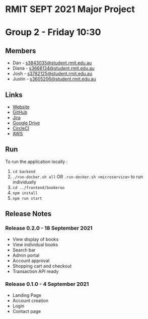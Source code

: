 # RMIT SEPT 2021 Major Project

# Group 2 - Friday 10:30

## Members
* Dan - s3843035@student.rmit.edu.au
* Diana - s3668134@student.rmit.edu.au
* Josh - s3782125@student.rmit.edu.au
* Justin - s3605206@student.rmit.edu.au

## Links
* [Website](https://bookeroo.danieljmills.com)
* [GitHub](https://github.com/justinnais/eucalyptus-sept)
* [Jira](https://eucalyptus-sept.atlassian.net/jira/your-work)
* [Google Drive](https://drive.google.com/drive/u/1/folders/1OUPVo1OoOhK8me4Oc5aunNAdwj1d99aG)
* [CircleCI](https://app.circleci.com/pipelines/github/justinnais/eucalyptus-sept)
* [AWS](https://ap-southeast-2.console.aws.amazon.com/ec2/v2/home?region=ap-southeast-2#InstanceDetails:instanceId=i-0d6838f673f99cdf6)

## Run
To run the application locally : 
1) `cd backend`
2) `./run-docker.sh all` OR `.run-docker.sh <microservice>` to run individually
3) `cd ../frontend/bookeroo`
4) `npm install`
5) `npm run start`

	
## Release Notes
### Release 0.2.0 - 18 September 2021
* View display of books
* View individual books
* Search bar
* Admin portal
* Account approval
* Shopping cart and checkout
* Transaction API ready

### Release 0.1.0 - 4 September 2021
* Landing Page
* Account creation
* Login
* Contact page
  




